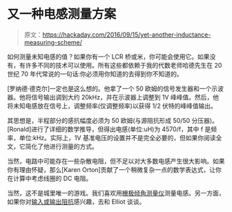 # 又一种电感测量方案

> 原文：<https://hackaday.com/2016/09/15/yet-another-inductance-measuring-scheme/>

如何测量未知电感的值？如果你有一个 LCR 桥或米，你可能会使用它。如果没有，有许多不同的技术可以使用。所有这些都依赖于我的代数老师哈德先生在 20 世纪 70 年代常说的一句话:你必须用你知道的去得到你不知道的。

[罗纳德·德克尔]一定也是这么想的。他拿了一个 50 欧姆的信号发生器和一个示波器。他将信号输出调到大约 20kHz，并在示波器上调整到 1V 峰峰值。然后，他将未知电感放在信号上，调整频率(仅调整频率)以获得 1/2 伏特的峰峰值输出。

其思想是，半程部分的感抗幅度必须为 50 欧姆(与源阻抗形成 50/50 分压器)。[Ronald]进行了详细的数学推导，但得出电感(单位:uH)为 4570/f，其中 f 是频率，单位:kHz。实际上，1V 基准电压的设置并不是完全必要的，但如果你阅读全文，它简化了他进行测量的方式。

当然，电路中可能存在一些杂散电阻，但不足以对大多数电感产生很大影响。如果你有理由怀疑，那么[Karen Orton]贡献了一个稍微复杂一点的数学表达式，让你在计算中考虑线圈的 DC 电阻。

当然，这不是城里唯一的游戏。我们喜欢用[栅极倾角测量仪](https://hackaday.com/2015/11/30/the-grid-dip-meter-forgotten-instrument/)测量电感。另一方面，如果你对[输入或输出阻抗](https://hackaday.com/2015/07/29/say-it-with-me-input-impedance/)感兴趣，去和 Elliot 谈谈。